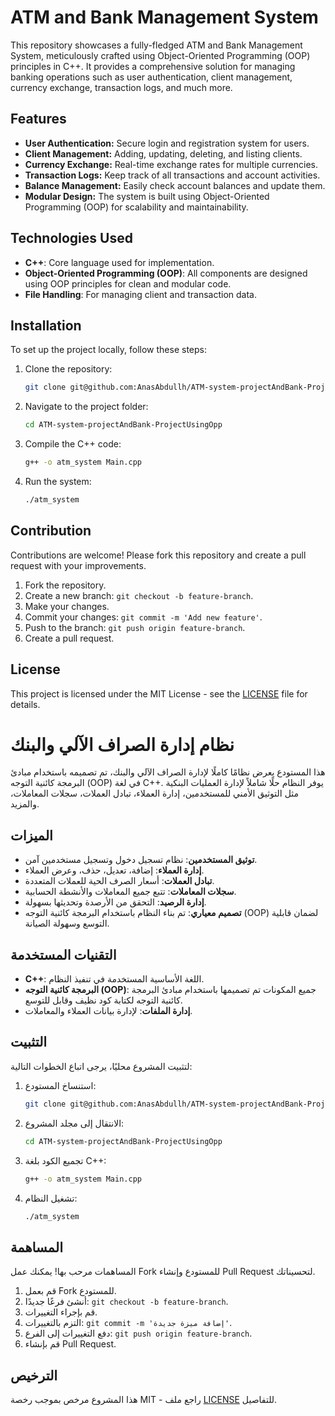 # ATM and Bank Management System

This repository showcases a fully-fledged ATM and Bank Management System, meticulously crafted using Object-Oriented Programming (OOP) principles in C++. It provides a comprehensive solution for managing banking operations such as user authentication, client management, currency exchange, transaction logs, and much more.

## Features

- **User Authentication:** Secure login and registration system for users.
- **Client Management:** Adding, updating, deleting, and listing clients.
- **Currency Exchange:** Real-time exchange rates for multiple currencies.
- **Transaction Logs:** Keep track of all transactions and account activities.
- **Balance Management:** Easily check account balances and update them.
- **Modular Design:** The system is built using Object-Oriented Programming (OOP) for scalability and maintainability.

## Technologies Used

- **C++**: Core language used for implementation.
- **Object-Oriented Programming (OOP)**: All components are designed using OOP principles for clean and modular code.
- **File Handling**: For managing client and transaction data.

## Installation

To set up the project locally, follow these steps:

1. Clone the repository:
    ```bash
    git clone git@github.com:AnasAbdullh/ATM-system-projectAndBank-ProjectUsingOpp.git
    ```

2. Navigate to the project folder:
    ```bash
    cd ATM-system-projectAndBank-ProjectUsingOpp
    ```

3. Compile the C++ code:
    ```bash
    g++ -o atm_system Main.cpp
    ```

4. Run the system:
    ```bash
    ./atm_system
    ```

## Contribution

Contributions are welcome! Please fork this repository and create a pull request with your improvements. 

1. Fork the repository.
2. Create a new branch: `git checkout -b feature-branch`.
3. Make your changes.
4. Commit your changes: `git commit -m 'Add new feature'`.
5. Push to the branch: `git push origin feature-branch`.
6. Create a pull request.

## License

This project is licensed under the MIT License - see the [LICENSE](LICENSE) file for details.






# نظام إدارة الصراف الآلي والبنك

هذا المستودع يعرض نظامًا كاملًا لإدارة الصراف الآلي والبنك، تم تصميمه باستخدام مبادئ البرمجة كائنية التوجه (OOP) في لغة C++. يوفر النظام حلًا شاملاً لإدارة العمليات البنكية مثل التوثيق الأمني للمستخدمين، إدارة العملاء، تبادل العملات، سجلات المعاملات، والمزيد.

## الميزات

- **توثيق المستخدمين**: نظام تسجيل دخول وتسجيل مستخدمين آمن.
- **إدارة العملاء**: إضافة، تعديل، حذف، وعرض العملاء.
- **تبادل العملات**: أسعار الصرف الحية للعملات المتعددة.
- **سجلات المعاملات**: تتبع جميع المعاملات والأنشطة الحسابية.
- **إدارة الرصيد**: التحقق من الأرصدة وتحديثها بسهولة.
- **تصميم معياري**: تم بناء النظام باستخدام البرمجة كائنية التوجه (OOP) لضمان قابلية التوسع وسهولة الصيانة.

## التقنيات المستخدمة

- **C++**: اللغة الأساسية المستخدمة في تنفيذ النظام.
- **البرمجة كائنية التوجه (OOP)**: جميع المكونات تم تصميمها باستخدام مبادئ البرمجة كائنية التوجه لكتابة كود نظيف وقابل للتوسع.
- **إدارة الملفات**: لإدارة بيانات العملاء والمعاملات.

## التثبيت

لتثبيت المشروع محليًا، يرجى اتباع الخطوات التالية:

1. استنساخ المستودع:
    ```bash
    git clone git@github.com:AnasAbdullh/ATM-system-projectAndBank-ProjectUsingOpp.git
    ```

2. الانتقال إلى مجلد المشروع:
    ```bash
    cd ATM-system-projectAndBank-ProjectUsingOpp
    ```

3. تجميع الكود بلغة C++:
    ```bash
    g++ -o atm_system Main.cpp
    ```

4. تشغيل النظام:
    ```bash
    ./atm_system
    ```



## المساهمة

المساهمات مرحب بها! يمكنك عمل Fork للمستودع وإنشاء Pull Request لتحسيناتك.

1. قم بعمل Fork للمستودع.
2. أنشئ فرعًا جديدًا: `git checkout -b feature-branch`.
3. قم بإجراء التغييرات.
4. التزم بالتغييرات: `git commit -m 'إضافة ميزة جديدة'`.
5. دفع التغييرات إلى الفرع: `git push origin feature-branch`.
6. قم بإنشاء Pull Request.

## الترخيص

هذا المشروع مرخص بموجب رخصة MIT - راجع ملف [LICENSE](LICENSE) للتفاصيل.

